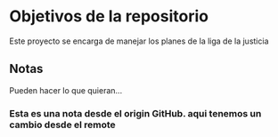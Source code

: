 # Objetivos de la repositorio

Este proyecto se encarga de manejar los planes de la liga de la justicia


## Notas
Pueden hacer lo que quieran...


### Esta es una nota desde el origin GitHub. aqui tenemos un cambio desde el remote
